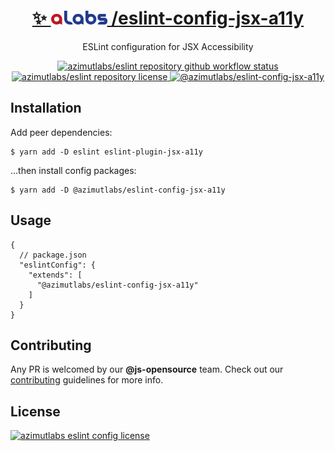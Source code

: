 <h1 align="center">
  <a target="_blank" href="https://alabs.team/en">
    ✨
    <img
      height="22.5"
      src="https://raw.githubusercontent.com/azimutlabs/logos/master/little_logo.png"
      alt="azimutlabs logo"
    />
    /eslint-config-jsx-a11y
  </a>
</h1>

<p align="center">ESLint configuration for JSX Accessibility</p>

<p align="center">
  <a href="https://github.com/azimutlabs/eslint/actions?query=workflow%3A%22Lint+and+Test%22">
    <img
      src="https://github.com/azimutlabs/eslint/workflows/Lint%20and%20Test/badge.svg"
      alt="azimutlabs/eslint repository github workflow status"
    />
  </a>
  <a href="https://github.com/azimutlabs/eslint/blob/master/LICENSE">
    <img
      src="https://img.shields.io/github/license/azimutlabs/eslint?label=License"
      alt="azimutlabs/eslint repository license"
    />
  </a>
   <a href="https://www.npmjs.com/package/@azimutlabs/eslint-config-jsx-a11y">
     <img
       src="https://img.shields.io/npm/v/@azimutlabs/eslint-config-jsx-a11y?color=blue&logo=npm&label="
       alt="@azimutlabs/eslint-config-jsx-a11y"
     />
   </a>
</p>

## Installation
Add peer dependencies:
```shell
$ yarn add -D eslint eslint-plugin-jsx-a11y
```
...then install config packages:
```shell
$ yarn add -D @azimutlabs/eslint-config-jsx-a11y
```

## Usage
```json5
{
  // package.json
  "eslintConfig": {
    "extends": [
      "@azimutlabs/eslint-config-jsx-a11y"
    ]
  }
}
```

## Contributing
Any PR is welcomed by our **@js-opensource** team.
Check out our [contributing](../../CONTRIBUTING.md) guidelines for more info.

## License
[![azimutlabs eslint config license](https://img.shields.io/github/license/azimutlabs/eslint?label=as%20always&color=informational)](../../LICENSE)
